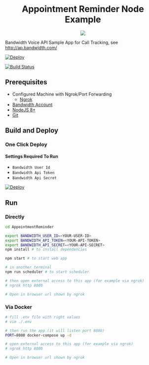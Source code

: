<div align="center">

# Appointment Reminder Node Example

<a href="http://dev.bandwidth.com"><img src="https://s3.amazonaws.com/bwdemos/BW_Voice.png"/></a>
</div>

Bandwidth Voice  API Sample App for Call Tracking, see http://ap.bandwidth.com/

[![Deploy](https://www.herokucdn.com/deploy/button.svg)](https://heroku.com/deploy)

[![Build Status](https://travis-ci.org/BandwidthExamples/node-appointment-reminder.svg?branch=master)](https://travis-ci.org/BandwidthExamples/node-appointment-reminder)

## Prerequisites
- Configured Machine with Ngrok/Port Forwarding
  - [Ngrok](https://ngrok.com/)
- [Bandwidth Account](https://catapult.inetwork.com/pages/signup.jsf/?utm_medium=social&utm_source=github&utm_campaign=dtolb&utm_content=_)
- [NodeJS 8+](https://nodejs.org/en/)
- [Git](https://git-scm.com/)


## Build and Deploy

### One Click Deploy

#### Settings Required To Run
* ```Bandwidth User Id```
* ```Bandwidth Api Token```
* ```Bandwidth Api Secret```

[![Deploy](https://www.herokucdn.com/deploy/button.svg)](https://heroku.com/deploy)

## Run

### Directly

```bash
cd AppointmentReminder

export BANDWIDTH_USER_ID=<YOUR-USER-ID>
export BANDWIDTH_API_TOKEN=<YOUR-API-TOKEN>
export BANDWIDTH_API_SECRET=<YOUR-API-SECRET>
npm install # to install dependencies

npm start # to start web app

# in another terminal
npm run scheduler # to start scheduler

# then open external access to this app (for example via ngrok)
# ngrok http 8080

# Open in browser url shown by ngrok

```

### Via Docker

```bash
# fill .env file with right values
# vim ./.env

# then run the app (it will listen port 8080)
PORT=8080 docker-compose up -d

# open external access to this app (for example via ngrok)
# ngrok http 8080

# Open in browser url shown by ngrok

```

